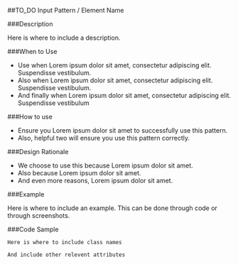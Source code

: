 <!--
Template for creating patterns in the application.
Fill in the fields and paste it into the necessary markdown file.
-->




<!--
Required Elements
-->

<div class="dividing-bar">

</div>

##TO_DO Input Pattern / Element Name

###Description

Here is where to include a description.

###When to Use

+ Use when Lorem ipsum dolor sit amet, consectetur adipiscing elit. Suspendisse vestibulum.
+ Also when Lorem ipsum dolor sit amet, consectetur adipiscing elit. Suspendisse vestibulum.
+ And finally when Lorem ipsum dolor sit amet, consectetur adipiscing elit. Suspendisse vestibulum

###How to use

+ Ensure you Lorem ipsum dolor sit amet to successfully use this pattern.
+ Also, helpful two will ensure you use this pattern correctly.

###Design Rationale
 
+ We choose to use this because Lorem ipsum dolor sit amet.
+ Also because Lorem ipsum dolor sit amet.
+ And even more reasons, Lorem ipsum dolor sit amet.

###Example

Here is where to include an example. This can be done through code or through screenshots.

###Code Sample

`Here is where to include class names`

`And include other relevent attributes`

<div class="dividing-bar">

</div>